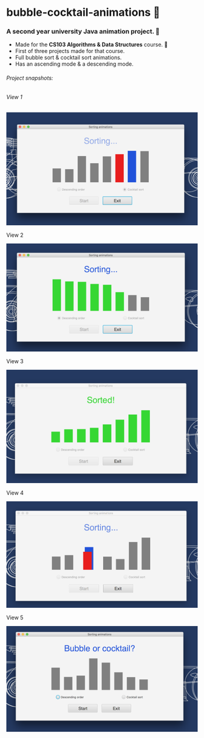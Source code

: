 # bubble-cocktail-animations 🚦
<h3>A second year university Java animation project. 🚥</h3>
<ul>
  <li>Made for the <b>CS103 Algorithms & Data Structures</b> course. 🍏</li>
  <li>First of three projects made for that course.</li>
  <li>Full bubble sort & cocktail sort animations.</li>
  <li>Has an ascending mode & a descending mode.</li>
</ul>

###### Project snapshots:
<h6>View 1</h6>
<img src="screen-shots/view-1.png" alt="View 1">
<p>View 2</p>
<img src="screen-shots/view-2.png" alt="View 2">
<p>View 3</p>
<img src="screen-shots/view-3.png" alt="View 3">
<p>View 4</p>
<img src="screen-shots/view-4.png" alt="View 4">
<p>View 5</p>
<img src="screen-shots/view-5.png" alt="View 5">


